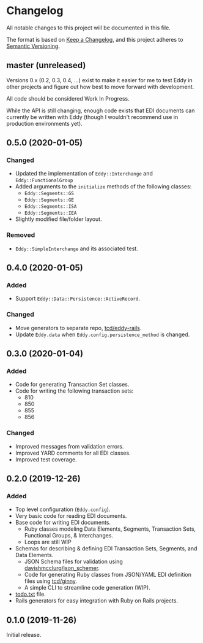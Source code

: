 # Changelog

All notable changes to this project will be documented in this file.

The format is based on [Keep a Changelog](https://keepachangelog.com/en/1.0.0/),
and this project adheres to [Semantic Versioning](https://semver.org/spec/v2.0.0.html).

## master (unreleased)

Versions 0.x (0.2, 0.3, 0.4, ...) exist to make it easier for me to test Eddy in other projects and figure out how best to move forward with development.

All code should be considered Work In Progress.

While the API is still changing, enough code exists that EDI documents can currently be written with Eddy (though I wouldn't recommend use in production environments yet).

## 0.5.0 (2020-01-05)

### Changed

- Updated the implementation of `Eddy::Interchange` and `Eddy::FunctionalGroup`
- Added arguments to the `initialize` methods of the following classes:
    - `Eddy::Segments::GS`
    - `Eddy::Segments::GE`
    - `Eddy::Segments::ISA`
    - `Eddy::Segments::IEA`
- Slightly modified file/folder layout.

### Removed

- `Eddy::SimpleInterchange` and its associated test.

## 0.4.0 (2020-01-05)

### Added

- Support `Eddy::Data::Persistence::ActiveRecord`.

### Changed

- Move generators to separate repo, [tcd/eddy-rails](https://github.com/tcd/eddy-rails).
- Update `Eddy.data` when `Eddy.config.persistence_method` is changed.

## 0.3.0 (2020-01-04)

### Added

- Code for generating Transaction Set classes.
- Code for writing the following transaction sets:
    - 810
    - 850
    - 855
    - 856

### Changed

- Improved messages from validation errors.
- Improved YARD comments for all EDI classes.
- Improved test coverage.

## 0.2.0 (2019-12-26)

### Added

- Top level configuration (`Eddy.config`).
- Very basic code for reading EDI documents.
- Base code for writing EDI documents.
    - Ruby classes modeling Data Elements, Segments, Transaction Sets, Functional Groups, & Interchanges.
    - Loops are still WIP
- Schemas for describing & defining EDI Transaction Sets, Segments, and Data Elements.
    - JSON Schema files for validation using [davishmcclurg/json_schemer](https://github.com/davishmcclurg/json_schemer).
    - Code for generating Ruby classes from JSON/YAML EDI definition files using [tcd/ginny](https://github.com/tcd/ginny).
    - A simple CLI to streamline code generation (WIP).
- [todo.txt](https://github.com/todotxt/todo.txt) file.
- Rails generators for easy integration with Ruby on Rails projects.

## 0.1.0 (2019-11-26)

Initial release.
